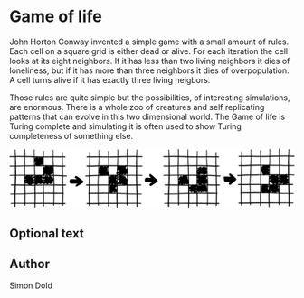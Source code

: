 <!-- BEGIN TITLE -->
# Game of life
<!-- END TITLE -->

<!-- BEGIN BODY -->
John Horton Conway invented a simple game with a small amount of rules. 
Each cell on a square grid is either dead or alive. For each iteration the cell looks at its eight neighbors.
If it has less than two living neighbors it dies of loneliness, but if it has more than three neighbors it dies of overpopulation. A cell turns alive if it has exactly three living neigbors.

Those rules are quite simple but the possibilities, of interesting simulations, are enormous. There is a whole zoo of creatures and self replicating patterns that can evolve in this two dimensional world. The Game of life is Turing complete and simulating it is often used to show Turing completeness of something else.
<!-- END BODY -->

                         
![game of life](../images/image-047-game-of-life.svg)


## Optional text
<!-- BEGIN OPTIONAL -->

<!-- END OPTIONAL -->



## Author
<!-- BEGIN AUTHOR -->
Simon Dold
<!-- END AUTHOR -->
